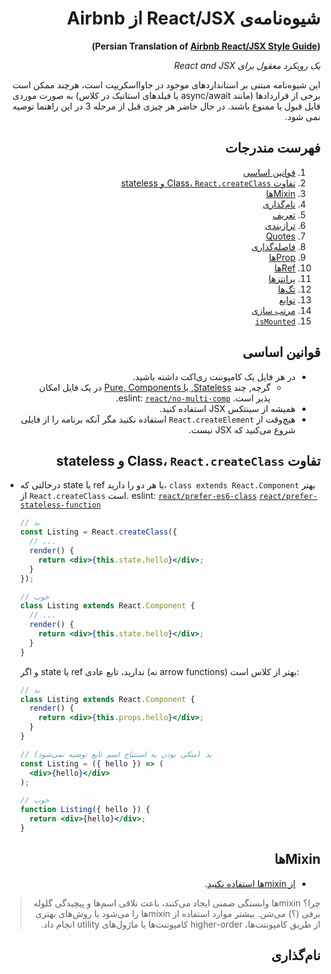 <div dir="rtl">

# شیوه‌نامه‌ی React/JSX از Airbnb

**(Persian Translation of [Airbnb React/JSX Style Guide](https://github.com/airbnb/javascript/tree/master/react))**

*یک رویکرد معقول برای React and JSX*

این شیوه‌نامه مبتنی بر استانداردهای موجود در جاوااسکریپت است، هرچند ممکن است برخی از قراردادها (مانند  async/await یا  فیلدهای استاتیک در کلاس) به صورت موردی قابل قبول یا ممنوع باشند. در حال حاضر هر چیزی قبل از مرحله 3 در این راهنما توصیه نمی شود.

</div>

<div dir="rtl">

## فهرست مندرجات

  1. [قوانین اساسی](#قوانین-اساسی)
  1. [تفاوت Class، `React.createClass` و stateless](#تفاوت-class-reactcreateclass-و-stateless)
  1. [Mixinها](#mixinها)
  1. [نام‌گذاری](#نامگذاری)
  1. [تعریف](#تعریف)
  1. [ترازبندی](#ترازبندی)
  1. [Quotes](#quotes)
  1. [فاصله‌گذاری](#فاصله‌گذاری)
  1. [Propها](#propها)
  1. [Refها](#refها)
  1. [پرانتزها](#پرانتزها)
  1. [تگ‌ها](#تگ‌ها)
  1. [توابع](#توابع)
  1. [مرتب‌ سازی](#مرتب‌-سازی)
  1. [`isMounted`](#ismounted)

</div>

<div dir="rtl">

## قوانین اساسی

  - در هر فایل یک کامپوننت ری‌اکت داشته باشید.
    - گرچه, چند [Stateless, یا Pure, Components](https://facebook.github.io/react/docs/reusable-components.html#stateless-functions) در یک فایل امکان پذیر است. eslint: [`react/no-multi-comp`](https://github.com/yannickcr/eslint-plugin-react/blob/master/docs/rules/no-multi-comp.md#ignorestateless).
  - همیشه از سینتکس JSX استفاده کنید.
  - هیچ‌وقت از `React.createElement` استفاده نکنید مگر آنکه برنامه را از فایلی شروع می‌کنید که JSX نیست.

</div>

<div dir="rtl">

## تفاوت Class، `React.createClass` و stateless

</div>

  - درحالتی که state یا ref یا هر دو را دارید، `class extends React.Component` بهتر از `React.createClass` است.  eslint: [`react/prefer-es6-class`](https://github.com/yannickcr/eslint-plugin-react/blob/master/docs/rules/prefer-es6-class.md) [`react/prefer-stateless-function`](https://github.com/yannickcr/eslint-plugin-react/blob/master/docs/rules/prefer-stateless-function.md)

    ```jsx
    // بد
    const Listing = React.createClass({
      // ...
      render() {
        return <div>{this.state.hello}</div>;
      }
    });

    // خوب
    class Listing extends React.Component {
      // ...
      render() {
        return <div>{this.state.hello}</div>;
      }
    }
    ```
    
    و اگر state یا ref ندارید، تابع عادی (نه arrow functions) بهتر از کلاس است: 
    
    ```jsx
    // بد
    class Listing extends React.Component {
      render() {
        return <div>{this.props.hello}</div>;
      }
    }

    // بد (متکی بودن به استنتاج اسم تابع توصیه نمی‌شود) 
    const Listing = ({ hello }) => (
      <div>{hello}</div>
    );

    // خوب
    function Listing({ hello }) {
      return <div>{hello}</div>;
    }
    ```
    
<div dir="rtl">    
    
## Mixinها
    
  - [از mixinها استفاده نکنید](https://facebook.github.io/react/blog/2016/07/13/mixins-considered-harmful.html).
      
  > چرا؟ mixinها وابستگی ضمنی ایجاد می‌کنند، باعث تلاقی اسم‌ها و پیچیدگی گلوله برفی (؟) می‌شن. بیشتر موارد استفاده از mixinها را می‌شود با روش‌های بهتری از طریق کامپونتت‌ها، higher-order کامپوننت‌ها یا ماژول‌های utility انجام داد. 

</div>

<div dir="rtl">

## نام‌گذاری
</div>
